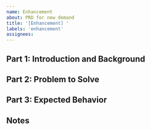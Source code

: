 ```yaml
---
name: Enhancement
about: PRD for new demand
title: '[Enhancement] '
labels: 'enhancement'
assignees:
---
```


## Part 1: Introduction and Background

## Part 2: Problem to Solve

## Part 3: Expected Behavior

## Notes
